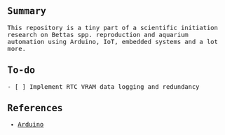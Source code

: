 <samp>
  <h2>Summary</h2>
  <p>
    This repository is a tiny part of a scientific initiation research on Bettas spp. reproduction and aquarium automation using Arduino, IoT, embedded systems and a lot more.
  </p>
  <h2>To-do</h2>
  - [ ] Implement RTC VRAM data logging and redundancy

  <h2>References</h2>
  <ul>
    <li><a href="https://www.arduino.cc/">Arduino</a></li>
  </ul>
</samp>
